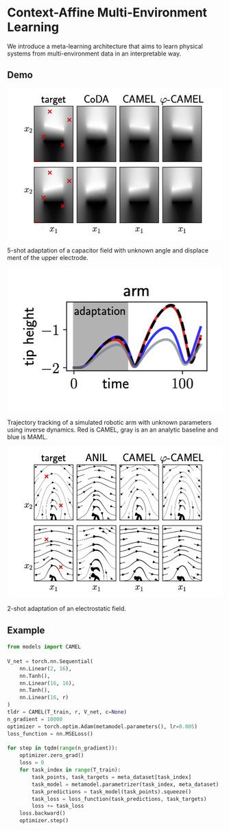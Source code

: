 # Context-Affine Multi-Environment Learning

We introduce a meta-learning architecture that aims to learn physical systems from multi-environment data in an interpretable way.

## Demo

![capacitor](demo/capacitor_field.png)

5-shot adaptation of a capacitor field with unknown angle and displace
ment of the upper electrode.

![arm](demo/tracking_arm.png)

Trajectory tracking of a simulated robotic arm with unknown parameters using inverse dynamics. Red is CAMEL, gray is an an analytic baseline and blue is MAML.

![3-charge system](demo/dipole_field.png)

2-shot adaptation of an electrostatic field.


## Example

```python
from models import CAMEL

V_net = torch.nn.Sequential(
    nn.Linear(2, 16),
    nn.Tanh(),
    nn.Linear(16, 16),
    nn.Tanh(),
    nn.Linear(16, r)
)
tldr = CAMEL(T_train, r, V_net, c=None)
n_gradient = 10000
optimizer = torch.optim.Adam(metamodel.parameters(), lr=0.005)
loss_function = nn.MSELoss()

for step in tqdm(range(n_gradient)):
    optimizer.zero_grad()
    loss = 0
    for task_index in range(T_train):
        task_points, task_targets = meta_dataset[task_index]
        task_model = metamodel.parametrizer(task_index, meta_dataset)
        task_predictions = task_model(task_points).squeeze()
        task_loss = loss_function(task_predictions, task_targets)
        loss += task_loss 
    loss.backward()
    optimizer.step()
```